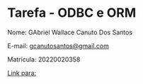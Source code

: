 # Tarefa - ODBC e ORM

Nome: GAbriel Wallace Canuto Dos Santos

E-mail: gcanutosantos@gmail.com

Matrícula: 20220020358

 [Link para:](tarefas/orm/tarefa-orm.md)
 